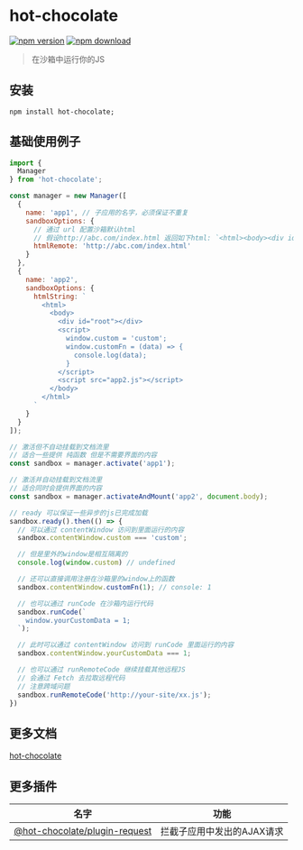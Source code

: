 # hot-chocolate
[![npm version](https://img.shields.io/npm/v/hot-chocolate.svg?maxAge=3600&style=flat-square)](https://www.npmjs.org/package/hot-chocolate)
[![npm download](https://img.shields.io/npm/dm/hot-chocolate.svg?maxAge=3600&style=flat-square)](https://www.npmjs.org/package/hot-chocolate)

> 在沙箱中运行你的JS

## 安装
```
npm install hot-chocolate;
```

## 基础使用例子
```js
import {
  Manager
} from 'hot-chocolate';

const manager = new Manager([
  {
    name: 'app1', // 子应用的名字，必须保证不重复
    sandboxOptions: {
      // 通过 url 配置沙箱默认html
      // 假设http://abc.com/index.html 返回如下html: `<html><body><div id="root"></div><script src="http://abc.com/app1.js"></script></body></html>`
      htmlRemote: 'http://abc.com/index.html'
    }
  },
  {
    name: 'app2',
    sandboxOptions: {
      htmlString: `
        <html>
          <body>
            <div id="root"></div>
            <script>
              window.custom = 'custom';
              window.customFn = (data) => {
                console.log(data);
              }
            </script>
            <script src="app2.js"></script>
          </body>
        </html>
      `
    }
  }
]);

// 激活但不自动挂载到文档流里
// 适合一些提供 纯函数 但是不需要界面的内容
const sandbox = manager.activate('app1');

// 激活并自动挂载到文档流里
// 适合同时会提供界面的内容
const sandbox = manager.activateAndMount('app2', document.body);

// ready 可以保证一些异步的js已完成加载
sandbox.ready().then(() => {
  // 可以通过 contentWindow 访问到里面运行的内容
  sandbox.contentWindow.custom === 'custom';

  // 但是里外的window是相互隔离的
  console.log(window.custom) // undefined

  // 还可以直接调用注册在沙箱里的window上的函数
  sandbox.contentWindow.customFn(1); // console: 1

  // 也可以通过 runCode 在沙箱内运行代码
  sandbox.runCode(`
    window.yourCustomData = 1;
  `);

  // 此时可以通过 contentWindow 访问到 runCode 里面运行的内容
  sandbox.contentWindow.yourCustomData === 1;

  // 也可以通过 runRemoteCode 继续挂载其他远程JS
  // 会通过 Fetch 去拉取远程代码
  // 注意跨域问题
  sandbox.runRemoteCode('http://your-site/xx.js');
})
```

## 更多文档
[hot-chocolate](https://github.com/NeteaseLofter/hot-chocolate/tree/master/packages/hot-chocolate)


## 更多插件
| 名字 | 功能 |
|----|----|
|[@hot-chocolate/plugin-request](https://github.com/NeteaseLofter/hot-chocolate/tree/master/packages/plugin-request)| 拦截子应用中发出的AJAX请求 |

